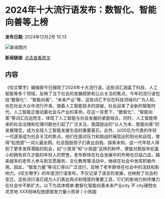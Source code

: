 # 2024年十大流行语发布：数智化、智能向善等上榜

**发布日期**: 2024年12月2号 15:13

![新闻图片](https://pic.chinaz.com/picmap/thumb/201907251106589218_0.jpg)

**新闻链接**: [点击查看原文](https://www.aibase.com/zh/news/13627)

## 内容

《咬文嚼字》编辑部今日揭晓了2024年十大流行语，这些词汇涵盖了科技、人工智能等多个领域，反映了当下社会的发展趋势和公众关注的焦点。今年的流行语包括“数智化”、“智能向善”、“未来产业”等，这些词汇不仅在科技领域内广为人知，也在社会大众中流行开来。随着人工智能技术的突破，社会迎来了全新的智能时代，人工智能正推动着社会与产业的革命。在这一背景下，“数智化”、“智能向善”等词汇应运而生，体现了人工智能与社会发展的紧密结合。同时，人工智能带来的社会治理和伦理问题也引起了广泛关注，我国提出的“以人为本、智能向善”的发展理念，成为全球人工智能发展生态的重要基石。此外，以00后为代表的年轻一代逐渐成为社会关注的焦点。他们在面对压力和挑战时展现出的阳光和自信，使得“松弛感”一词火遍全网。社会鼓励孩子们表达自我、探索未知，这一代年轻人得到了更多发挥潜能的机会，如“小孩哥”和“小孩姐”这样的称呼，便是对那些年纪虽小却拥有非凡才能的年轻人的赞誉。老年群体在社会发展中的作用也日益凸显。越来越多的老年人参与到志愿服务、文化教育等活动中，继续在社会中发挥积极作用。因此，“银发力量”等词汇得以广泛流行，反映了老年群体在社会中的活跃和影响力。《咬文嚼字》的年度流行语发布，不仅记录了语言的发展，也映射了社会的变迁。这些流行语已成为人们表达观点和情感的重要工具，它们的影响力和传播力在社会中不断扩大。以下为具体榜单:数智化智能向善未来产业city 不 city硬控水灵灵地 XXX班味松弛感银发力量小孩哥 / 小孩姐
